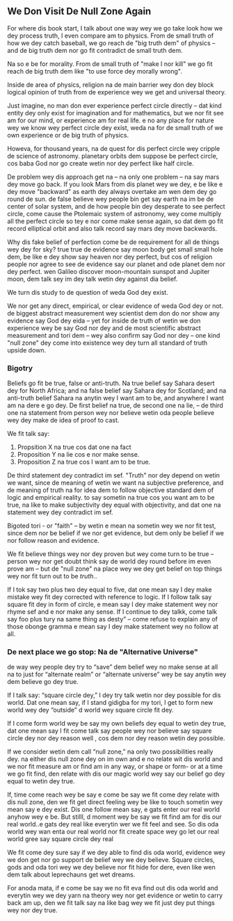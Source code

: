 ## We Don Visit De Null Zone Again

For where dis book start, I talk about one way wey we go take look how we dey process truth, I even compare am to physics. From de small truth of how we dey catch baseball, we go reach de "big truth dem" of physics – and de big truth dem nor go fit contradict de small truth dem.

Na so e be for morality. From de small truth of "make I nor kill" we go fit reach de big truth dem like "to use force dey morally wrong".

Inside de area of physics, religion na de main barrier wey don dey block logical opinion of truth from de experience wey we get and universal theory.

Just imagine, no man don ever  experience perfect circle directly – dat kind entity dey only exist for imagination and for mathematics, but we nor fit see am for our mind, or experience am for real life. e no any place for nature wey we know wey perfect circle dey exist, weda na for de small truth of we own experience or de big truth of physics.

Howeva, for thousand years, na de quest for dis perfect circle wey cripple de science of astronomy. planetary orbits dem suppose be perfect circle, cos baba God nor go create wetin nor dey perfect like half circle.

De problem wey dis approach get na – na only one problem – na say mars dey move go back. If you look Mars from dis planet wey we dey, e be like e dey move "backward" as earth dey always overtake am wen dem dey go round de sun.  de false believe wey people bin get say earth na im be de center of solar system, and de how people bin dey desperate to see perfect circle, come cause the Ptolemaic system of astronomy, wey come multiply all the perfect circle so tey e nor come make sense again, so dat dem go fit record elliptical orbit and also talk record say mars dey move backwards.

Why dis fake belief of perfection come be de requirement for all de things wey dey for sky? true true de evidence say  moon body get small small hole dem, be like e dey show say heaven nor dey perfect, but cos of religion people nor agree to see de evidence  say our planet and ode planet dem nor dey perfect. wen Galileo discover moon-mountain sunspot and Jupiter moon, dem talk sey im dey talk wetin dey against dia belief.

We turn dis study to de question of weda God dey exist.

We nor get any direct, empirical, or clear evidence of weda God dey or not. de biggest abstract measurement wey scientist dem don do nor show any evidence say God dey eida – yet for inside de truth of wetin we don experience wey be say God nor dey and de most scientific abstract measurement and tori dem – wey also confirm say God nor dey – one kind "null zone" dey come into existence wey dey turn all standard of truth upside down.

### Bigotry

Beliefs go fit be true, false or anti-truth. Na true belief say Sahara desert dey for North Africa; and na false belief say Sahara dey for Scotland; and na anti-truth belief Sahara na anytin wey I want am to be, and anywhere I want am na dere e go dey. De first belief na true, de second one na lie, – de third one na statement from person wey nor believe wetin oda people believe wey dey make de idea of proof to cast.

We fit talk say:

1. Propsition X na true cos dat one na fact
2. Proposition Y na lie cos e nor make sense.
3. Proposition Z na true cos I want am to be true. 

De third statement dey contradict im sef. "Truth" nor dey depend on wetin we want, since de meaning of wetin we want na subjective preference, and de meaning of truth na for idea dem to follow objective standard dem of logic and empirical reality.  to say sometin na true  cos you want am to be true, na like to make subjectivity dey equal with objectivity, and dat one na statement wey dey contradict im sef. 

Bigoted tori - or "faith" – by wetin e mean na sometin wey we nor fit test, since dem nor be belief if we nor get evidence, but dem only be belief if we nor follow reason and evidence.

We fit believe things wey nor dey proven but wey come turn to be true – person wey nor get doubt think say de world dey round before im even prove am – but de "null zone" na place wey we dey get belief on top things wey nor fit turn out to be *truth*..

If I tok say two plus two dey equal to five, dat one mean say I dey make mistake wey fit dey corrected with reference to logic. If I follow talk say square fit dey in form of circle, e mean say I dey make statement wey nor rhyme sef and e nor make any sense.
If I continue to dey talkk, come talk say
foo plus tury na same thing as desty” – come refuse to explain any of those obonge gramma  e mean say I dey make statement wey no follow at all.

### De next place we go stop: Na de "Alternative Universe"

de way wey people dey try to “save” dem belief wey no make sense at all na to just for “alternate realm” or “alternate universe” wey be say anytin wey dem believe go dey true.

If I talk say: “square circle dey,” I dey try talk wetin nor dey possible for dis world. Dat one mean say, if I stand gidigba for my tori, I get to form new world  wey dey “outside” d world wey  square circle fit dey.

If I come form  world wey be say my own beliefs dey equal to wetin dey true, dat one mean say I fit come talk say people wey nor believe say square circle dey nor dey reason well , cos dem nor dey reason wetin dey possible.

If we consider wetin dem call “null zone,” na only two possibilities  really dey. na either dis null zone dey on im own and e no relate wit dis world and we nor fit measure am or find am in any way, or shape or form- or at a time we go fit find, den relate with dis our magic world wey say our belief go dey equal to wetin dey true.

If, time come reach wey be say e come be say we fit come dey relate with dis null zone, den we fit get direct feeling wey be like to touch sometin wey mean say e dey exist. Dis one follow mean say, e gats enter our real world anyhow wey e be. But stilll, d moment wey be say we fit find am for dis our real world..e gats dey real like everytin wer we fit feel and see. So dis oda world wey wan enta our real world nor fit create space wey go let our real world gree say square circle dey real

We fit come dey sure say if we dey able to find dis oda world, evidence wey we don get nor go support de belief wey  we dey believe. Square circles, gods and oda tori wey we dey believe nor fit hide for dere, even like wen dem talk about leprechauns get wet dreams.

For anoda mata, if e come be say we no fit eva find out dis oda world and everytin wey we dey yarn na theory wey nor get evidence or wetin to carry back am up, den we fit talk say na like bag wey we fit just dey put things wey nor dey true.

[^1]: dis tori get to end for dose pipo mata wey talk say Einsteinian physics nor dey possible becos  de world nor fit dey round, blah blah blah. wetin nor dey certain for wetin dey inside am in content – as in theory – suppose dey equal with wetin nor dey certain for how dem carry dey run am, as in reason and evidence. De fact say mathematical tori fit dey wrong nor mean say principles of mathematics dey wrong but e dey confam am.
